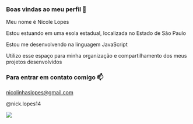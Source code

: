 ### Boas vindas ao meu perfil 💙

Meu nome é Nicole Lopes

Estou estuando em uma esola estadual, localizada no Estado de Sâo Paulo

Estou me desenvolvendo na linguagem JavaScript

Utilizo esse espaço para minha organização e compartilhamento dos meus projetos desenvolvidos 

### Para entrar em contato comigo 📫

nicolinhaslopes@gmail.com

@nick.lopes14

![](https://media1.tenor.com/m/CzaHhPyIR8gAAAAC/rosy00.gif)


